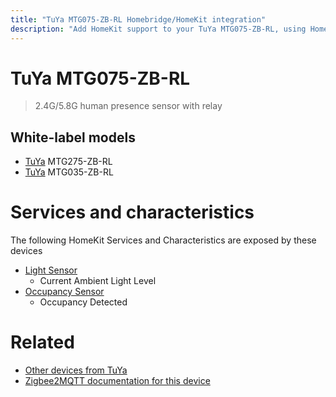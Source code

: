 ```yaml
---
title: "TuYa MTG075-ZB-RL Homebridge/HomeKit integration"
description: "Add HomeKit support to your TuYa MTG075-ZB-RL, using Homebridge, Zigbee2MQTT and homebridge-z2m."
---
```

<!---
This file has been GENERATED using src/docgen/docgen.ts
DO NOT EDIT THIS FILE MANUALLY!
-->
# TuYa MTG075-ZB-RL
> 2.4G/5.8G human presence sensor with relay


## White-label models
* [TuYa](../index.md#tuya) MTG275-ZB-RL
* [TuYa](../index.md#tuya) MTG035-ZB-RL

# Services and characteristics
The following HomeKit Services and Characteristics are exposed by
these devices

* [Light Sensor](../../sensors.md)
  * Current Ambient Light Level
* [Occupancy Sensor](../../sensors.md)
  * Occupancy Detected


# Related
* [Other devices from TuYa](../index.md#tuya)
* [Zigbee2MQTT documentation for this device](https://www.zigbee2mqtt.io/devices/MTG075-ZB-RL.html)